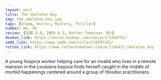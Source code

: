 ```yaml
---
layout: post 
title: The Skeleton Key
img: the_skeleton_key.jpg
tags: [Drama, Horror, Mystery, Thriller]
number: No. 49
review: [豆瓣 8.0, IMDb 6.5, Rotten Tomatoes 38%]
douban_link: https://movie.douban.com/subject/1418752/
imdb_link: https://www.imdb.com/title/tt0397101/
rotten_link: https://www.rottentomatoes.com/m/1149472_skeleton_key
---
```


A young hospice worker helping care for an invalid who lives in a remote mansion in the Louisiana bayous finds herself caught in the middle of morbid happenings centered around a group of Hoodoo practitioners.
